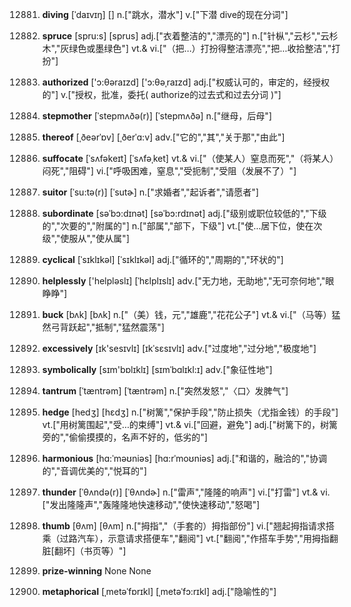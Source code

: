 12881. **diving**
[ˈdaɪvɪŋ]  []
n.["跳水，潜水"]  v.["下潜 dive的现在分词"]  

12882. **spruce**
[spru:s]  [sprus]
adj.["衣着整洁的","漂亮的"]  n.["针枞","云杉","云杉木","灰绿色或墨绿色"]  vt.& vi.["（把…）打扮得整洁漂亮","把…收拾整洁","打扮"]  

12883. **authorized**
['ɔ:θəraɪzd]  ['ɔ:θəˌraɪzd]
adj.["权威认可的，审定的，经授权的"]  v.["授权，批准，委托( authorize的过去式和过去分词 )"]  

12884. **stepmother**
[ˈstepmʌðə(r)]  [ˈstepmʌðə]
n.["继母，后母"]  

12885. **thereof**
[ˌðeərˈɒv]  [ˌðerˈɑ:v]
adv.["它的","其","关于那","由此"]  

12886. **suffocate**
[ˈsʌfəkeɪt]  [ˈsʌfəˌket]
vt.& vi.["（使某人）窒息而死","（将某人）闷死","阻碍"]  vi.["呼吸困难，窒息","受扼制","受阻（发展不了）"]  

12887. **suitor**
[ˈsu:tə(r)]  [ˈsutɚ]
n.["求婚者","起诉者","请愿者"]  

12888. **subordinate**
[səˈbɔ:dɪnət]  [səˈbɔ:rdɪnət]
adj.["级别或职位较低的","下级的","次要的","附属的"]  n.["部属","部下，下级"]  vt.["使…居下位，使在次级","使服从","使从属"]  

12889. **cyclical**
[ˈsɪklɪkəl]  [ˈsɪklɪkəl]
adj.["循环的","周期的","环状的"]  

12890. **helplessly**
['helpləslɪ]  [ˈhɛlplɪslɪ]
adv.["无力地，无助地","无可奈何地","眼睁睁"]  

12891. **buck**
[bʌk]  [bʌk]
n.["（美）钱，元","雄鹿","花花公子"]  vt.& vi.["（马等）猛然弓背跃起","抵制","猛然震荡"]  

12892. **excessively**
[ɪk'sesɪvlɪ]  [ɪkˈsɛsɪvlɪ]
adv.["过度地","过分地","极度地"]  

12893. **symbolically**
[sɪm'bɒlɪklɪ]  [sɪmˈbɑlɪkl:ɪ]
adv.["象征性地"]  

12894. **tantrum**
[ˈtæntrəm]  [ˈtæntrəm]
n.["突然发怒","〈口〉发脾气"]  

12895. **hedge**
[hedʒ]  [hɛdʒ]
n.["树篱","保护手段","防止损失（尤指金钱）的手段"]  vt.["用树篱围起","受…的束缚"]  vt.& vi.["回避，避免"]  adj.["树篱下的，树篱旁的","偷偷摸摸的，名声不好的，低劣的"]  

12896. **harmonious**
[hɑ:ˈməʊniəs]  [hɑ:rˈmoʊniəs]
adj.["和谐的，融洽的","协调的","音调优美的","悦耳的"]  

12897. **thunder**
[ˈθʌndə(r)]  [ˈθʌndɚ]
n.["雷声","隆隆的响声"]  vi.["打雷"]  vt.& vi.["发出隆隆声","轰隆隆地快速移动","使快速移动","怒喝"]  

12898. **thumb**
[θʌm]  [θʌm]
n.["拇指","（手套的）拇指部份"]  vi.["翘起拇指请求搭乘（过路汽车），示意请求搭便车","翻阅"]  vt.["翻阅","作搭车手势","用拇指翻脏[翻坏]（书页等）"]  

12899. **prize-winning**
None
None

12900. **metaphorical**
[ˌmetəˈfɒrɪkl]  [ˌmetəˈfɔ:rɪkl]
adj.["隐喻性的"]  


